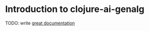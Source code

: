 # Introduction to clojure-ai-genalg

TODO: write [great documentation](http://jacobian.org/writing/what-to-write/)
